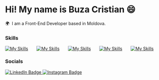 Hi! My name is Buza Cristian 😄
========================================================================================================================================

🌍  I am a Front-End Developer based in Moldova.
<br/>

### Skills

[![My Skills](https://skillicons.dev/icons?i=html,css)](https://skillicons.dev) &nbsp;&nbsp;&nbsp;&nbsp;&nbsp; [![My Skills](https://skillicons.dev/icons?i=js,ts)](https://skillicons.dev) &nbsp;&nbsp;&nbsp;&nbsp;&nbsp; [![My Skills](https://skillicons.dev/icons?i=react,next)](https://skillicons.dev)  &nbsp;&nbsp;&nbsp;&nbsp;&nbsp; [![My Skills](https://skillicons.dev/icons?i=nodejs,mongodb)](https://skillicons.dev) &nbsp;&nbsp;&nbsp;&nbsp;&nbsp; [![My Skills](https://skillicons.dev/icons?i=tailwind,scss)](https://skillicons.dev)
<br/>

### Socials

<div id="badges">
  <a href="https://md.linkedin.com/in/buza-cristian-3006b8266">
    <img src="https://img.shields.io/badge/LinkedIn-blue?style=for-the-badge&logo=linkedin&logoColor=white" alt="LinkedIn Badge"/>
  </a>
  <a href="https://www.instagram.com/buzacristian25/">
    <img src="https://img.shields.io/badge/Instagram-rgb(225,48,108)?style=for-the-badge&logo=instagram&logoColor=white" alt="Instagram Badge"/>
  </a>
</div>
